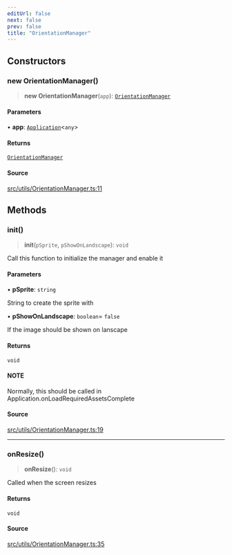 ```yaml
---
editUrl: false
next: false
prev: false
title: "OrientationManager"
---
```


## Constructors

### new OrientationManager()

> **new OrientationManager**(`app`): [`OrientationManager`](/api/classes/orientationmanager/)

#### Parameters

• **app**: [`Application`](/api/classes/application/)\<`any`\>

#### Returns

[`OrientationManager`](/api/classes/orientationmanager/)

#### Source

[src/utils/OrientationManager.ts:11](https://github.com/relishinc/dill-pixel/blob/10f512f7f577ca5e74162827f11215b28df5ca97/src/utils/OrientationManager.ts#L11)

## Methods

### init()

> **init**(`pSprite`, `pShowOnLandscape`): `void`

Call this function to initialize the manager and enable it

#### Parameters

• **pSprite**: `string`

String to create the sprite with

• **pShowOnLandscape**: `boolean`= `false`

If the image should be shown on lanscape

#### Returns

`void`

#### NOTE

Normally, this should be called in Application.onLoadRequiredAssetsComplete

#### Source

[src/utils/OrientationManager.ts:19](https://github.com/relishinc/dill-pixel/blob/10f512f7f577ca5e74162827f11215b28df5ca97/src/utils/OrientationManager.ts#L19)

***

### onResize()

> **onResize**(): `void`

Called when the screen resizes

#### Returns

`void`

#### Source

[src/utils/OrientationManager.ts:35](https://github.com/relishinc/dill-pixel/blob/10f512f7f577ca5e74162827f11215b28df5ca97/src/utils/OrientationManager.ts#L35)
